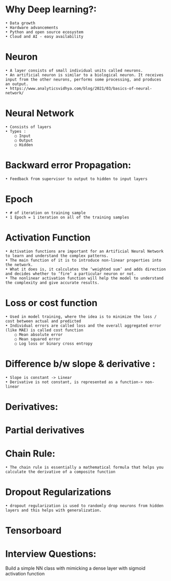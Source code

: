 # Why Deep learning?:
	• Data growth
	• Hardware advancements
	• Python and open source ecosystem
    • Cloud and AI - easy availability 

# Neuron
	• A layer consists of small individual units called neurons. 
	• An artificial neuron is similar to a biological neuron. It receives input from the other neurons, performs some processing, and produces an output.
	• https://www.analyticsvidhya.com/blog/2021/03/basics-of-neural-network/

# Neural Network

	

	• Consists of layers
	• Types :
		○ Input
		○ Output
		○ Hidden

# Backward error Propagation:
	• Feedback from supervisor to output to hidden to input layers

# Epoch
	• # of iteration on training sample
	• 1 Epoch = 1 iteration on all of the training samples


# Activation Function
	• Activation functions are important for an Artificial Neural Network to learn and understand the complex patterns. 
	• The main function of it is to introduce non-linear properties into the network.
	• What it does is, it calculates the ‘weighted sum’ and adds direction and decides whether to ‘fire’ a particular neuron or not. 
	• The nonlinear activation function will help the model to understand  the complexity and give accurate results.

# Loss or cost function
	• Used in model training, where the idea is to minimize the loss / cost between actual and predicted
	• Individual errors are called loss and the overall aggregated error (like MAE) is called cost function
		○ Mean absolute error
		○ Mean squared error
		○ Log loss or binary cross entropy
			

# Difference b/w slope & derivative :
	• Slope is constant -> Linear
	• Derivative is not constant, is represented as a function-> non-linear

# Derivatives:


# Partial derivatives





# Chain Rule:
	• The chain rule is essentially a mathematical formula that helps you calculate the derivative of a composite function




# Dropout Regularizations
	• dropout regularization is used to randomly drop neurons from hidden layers and this helps with generalization.

# Tensorboard


# Interview Questions:

Build a simple NN class with mimicking a dense layer with sigmoid activation function

				
